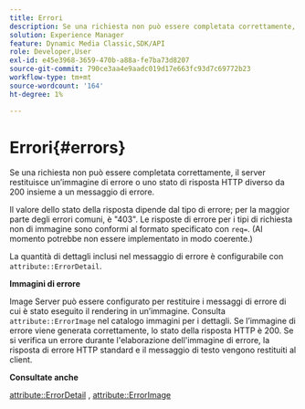 ```yaml
---
title: Errori
description: Se una richiesta non può essere completata correttamente, il server restituisce un’immagine di errore o uno stato di risposta HTTP diverso da 200 insieme a un messaggio di errore.
solution: Experience Manager
feature: Dynamic Media Classic,SDK/API
role: Developer,User
exl-id: e45e3968-3659-470b-a88a-fe7ba73d8207
source-git-commit: 790ce3aa4e9aadc019d17e663fc93d7c69772b23
workflow-type: tm+mt
source-wordcount: '164'
ht-degree: 1%

---
```


# Errori{#errors}

Se una richiesta non può essere completata correttamente, il server restituisce un’immagine di errore o uno stato di risposta HTTP diverso da 200 insieme a un messaggio di errore.

Il valore dello stato della risposta dipende dal tipo di errore; per la maggior parte degli errori comuni, è &quot;403&quot;. Le risposte di errore per i tipi di richiesta non di immagine sono conformi al formato specificato con `req=`. (Al momento potrebbe non essere implementato in modo coerente.)

La quantità di dettagli inclusi nel messaggio di errore è configurabile con `attribute::ErrorDetail`.

**Immagini di errore**

Image Server può essere configurato per restituire i messaggi di errore di cui è stato eseguito il rendering in un’immagine. Consulta `attribute::ErrorImage` nel catalogo immagini per i dettagli. Se l’immagine di errore viene generata correttamente, lo stato della risposta HTTP è 200. Se si verifica un errore durante l&#39;elaborazione dell&#39;immagine di errore, la risposta di errore HTTP standard e il messaggio di testo vengono restituiti al client.

**Consultate anche**

[attribute::ErrorDetail](../../../../../ir-api/material-cat/image-rendering-api-ref/c-ir-material-catalog/c-ir-attributes-reference/r-ir-errordetail.md#reference-123b56eed6cf49cea6e0490672b7c53b) , [attribute::ErrorImage](../../../../../ir-api/material-cat/image-rendering-api-ref/c-ir-material-catalog/c-ir-attributes-reference/r-ir-errorimage.md#reference-b58bdaba96074c52802ca8dc54bfe2f0)
